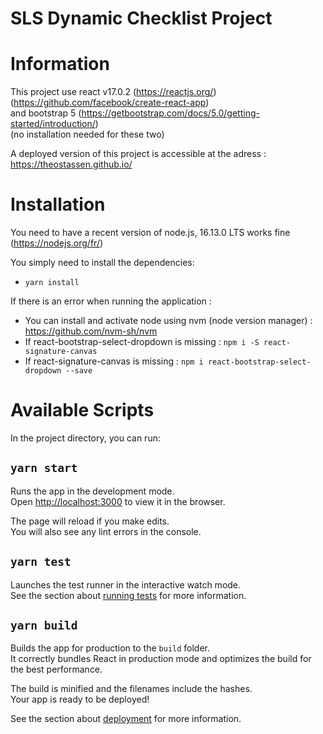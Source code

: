 # SLS Dynamic Checklist Project

# Information

This project use react v17.0.2 (https://reactjs.org/) (https://github.com/facebook/create-react-app) <br />
and bootstrap 5 (https://getbootstrap.com/docs/5.0/getting-started/introduction/) <br />
(no installation needed for these two)

A deployed version of this project is accessible at the adress : https://theostassen.github.io/

# Installation

You need to have a recent version of node.js, 16.13.0 LTS works fine (https://nodejs.org/fr/)

You simply need to install the dependencies:

* `yarn install`

If there is an error when running the application : <br />

* You can install and activate node using nvm (node version manager) : https://github.com/nvm-sh/nvm <br />
* If react-bootstrap-select-dropdown is missing : `npm i -S react-signature-canvas` <br />
* If react-signature-canvas is missing : `npm i react-bootstrap-select-dropdown --save`


# Available Scripts

In the project directory, you can run:

## `yarn start`

Runs the app in the development mode.\
Open [http://localhost:3000](http://localhost:3000) to view it in the browser.

The page will reload if you make edits.\
You will also see any lint errors in the console.

## `yarn test`

Launches the test runner in the interactive watch mode.\
See the section about [running tests](https://facebook.github.io/create-react-app/docs/running-tests) for more information.

## `yarn build`

Builds the app for production to the `build` folder.\
It correctly bundles React in production mode and optimizes the build for the best performance.

The build is minified and the filenames include the hashes.\
Your app is ready to be deployed!

See the section about [deployment](https://facebook.github.io/create-react-app/docs/deployment) for more information.

